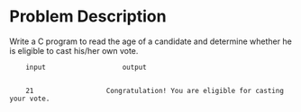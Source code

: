 # Problem Description

Write a C program to read the age of a candidate and determine whether he is eligible to cast his/her own vote.

		input 					output 


		21					Congratulation! You are eligible for casting your vote.